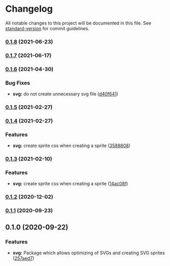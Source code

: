 # Changelog

All notable changes to this project will be documented in this file. See [standard-version](https://github.com/conventional-changelog/standard-version) for commit guidelines.

### [0.1.8](https://github.com/factorial-io/fstack/compare/svg/v0.1.7...svg/v0.1.8) (2021-06-23)

### [0.1.7](https://github.com/factorial-io/fstack/compare/svg/v0.1.6...svg/v0.1.7) (2021-06-17)

### [0.1.6](https://github.com/factorial-io/fstack/compare/svg/v0.1.5...svg/v0.1.6) (2021-04-30)


### Bug Fixes

* **svg:** do not create unnecessary svg file ([d40f641](https://github.com/factorial-io/fstack/commit/d40f6413dad4b93a1827e6eefb5a1d559536f320))

### [0.1.5](https://github.com/factorial-io/fstack/compare/svg/v0.1.4...svg/v0.1.5) (2021-02-27)

### [0.1.4](https://github.com/factorial-io/fstack/compare/svg/v0.1.2...svg/v0.1.4) (2021-02-27)


### Features

* **svg:** create sprite css when creating a sprite ([3588808](https://github.com/factorial-io/fstack/commit/3588808cb7ea9cd1fe08512f231c0c0e35acf959))

### [0.1.3](https://github.com/factorial-io/fstack/compare/svg/v0.1.2...svg/v0.1.3) (2021-02-10)


### Features

* **svg:** create sprite css when creating a sprite ([14ac08f](https://github.com/factorial-io/fstack/commit/14ac08f1356d79ce17e7ef50aa8e78371a00df62))

### [0.1.2](https://github.com/factorial-io/fstack/compare/svg/v0.1.1...svg/v0.1.2) (2020-12-02)

### [0.1.1](https://github.com/factorial-io/fstack/compare/svg/v0.1.0...svg/v0.1.1) (2020-09-23)

## 0.1.0 (2020-09-22)


### Features

* **svg:** Package which allows optimizing of SVGs and creating SVG sprites ([257aed7](https://github.com/factorial-io/fstack/commit/257aed780b3adec8ba7bf301e509ea4868323c46))
